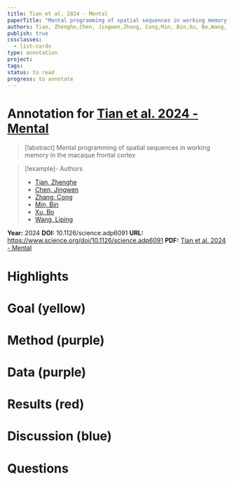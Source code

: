 ```yaml
---
title: Tian et al. 2024 - Mental
paperTitle: "Mental programming of spatial sequences in working memory in the macaque frontal cortex"
authors: Tian, Zhenghe,Chen, Jingwen,Zhang, Cong,Min, Bin,Xu, Bo,Wang, Liping
publish: true
cssclasses:
  - list-cards
type: annotation
project:
tags:
status: to read
progress: to annotate
---
```

# Annotation for [Tian et al. 2024 - Mental](Papers/References/Tian%20et%20al.%202024%20-%20Mental)

> [!abstract] Mental programming of spatial sequences in working memory in the macaque frontal cortex

> [!example]- Authors
> - [Tian, Zhenghe](Tian%2C%20Zhenghe)
> - [Chen, Jingwen](Chen%2C%20Jingwen)
> - [Zhang, Cong](Zhang%2C%20Cong)
> - [Min, Bin](Min%2C%20Bin)
> - [Xu, Bo](Xu%2C%20Bo)
> - [Wang, Liping](Wang%2C%20Liping)

**Year:** 2024
**DOI:** 10.1126/science.adp6091
**URL:** https://www.science.org/doi/10.1126/science.adp6091
**PDF:** [Tian et al. 2024 - Mental](Papers/PDFs/Tian%20et%20al.%202024%20-%20Mental%20programming%20of%20spatial%20sequences%20in%20working%20memory%20in%20the%20macaque%20frontal%20cortex.pdf)

# Highlights


# Goal (yellow)


# Method (purple)


# Data (purple)


# Results (red)


# Discussion (blue)


# Questions

